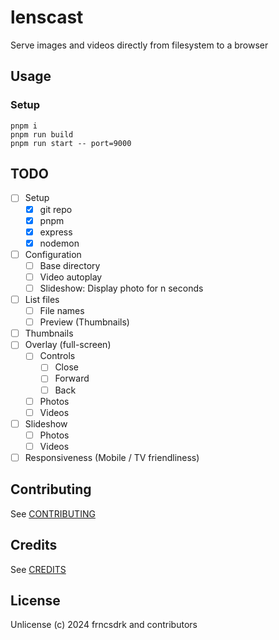 # lenscast

Serve images and videos directly from filesystem to a browser

## Usage

### Setup

```
pnpm i
pnpm run build
pnpm run start -- port=9000
```

## TODO

- [ ] Setup
  - [x] git repo
  - [x] pnpm
  - [x] express
  - [x] nodemon
- [ ] Configuration
  - [ ] Base directory
  - [ ] Video autoplay
  - [ ] Slideshow: Display photo for n seconds
- [ ] List files
  - [ ] File names
  - [ ] Preview (Thumbnails)
- [ ] Thumbnails
- [ ] Overlay (full-screen)
  - [ ] Controls
    - [ ] Close
    - [ ] Forward
    - [ ] Back
  - [ ] Photos
  - [ ] Videos
- [ ] Slideshow
  - [ ] Photos
  - [ ] Videos
- [ ] Responsiveness (Mobile / TV friendliness)

## Contributing

See [CONTRIBUTING](https://github.com/frncsdrk/lenscast/blob/main/CONTRIBUTING.md)

## Credits

See [CREDITS](https://github.com/frncsdrk/lenscast/blob/main/CREDITS)

## License

Unlicense (c) 2024 frncsdrk and contributors

